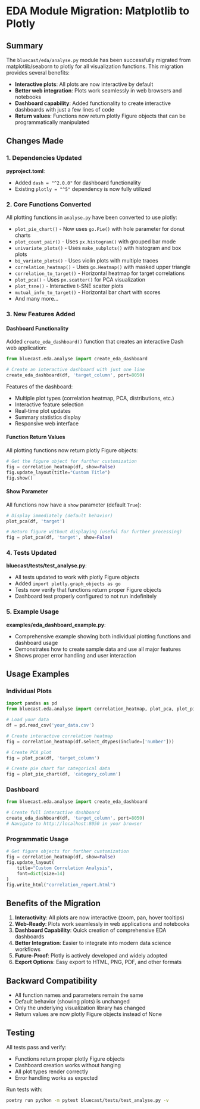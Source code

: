 # EDA Module Migration: Matplotlib to Plotly

## Summary

The `bluecast/eda/analyse.py` module has been successfully migrated from matplotlib/seaborn to plotly for all visualization functions. This migration provides several benefits:

- **Interactive plots**: All plots are now interactive by default
- **Better web integration**: Plots work seamlessly in web browsers and notebooks
- **Dashboard capability**: Added functionality to create interactive dashboards with just a few lines of code
- **Return values**: Functions now return plotly Figure objects that can be programmatically manipulated

## Changes Made

### 1. Dependencies Updated

**pyproject.toml**:
- Added `dash = "^2.0.0"` for dashboard functionality
- Existing `plotly = "^5"` dependency is now fully utilized

### 2. Core Functions Converted

All plotting functions in `analyse.py` have been converted to use plotly:

- `plot_pie_chart()` - Now uses `go.Pie()` with hole parameter for donut charts
- `plot_count_pair()` - Uses `px.histogram()` with grouped bar mode
- `univariate_plots()` - Uses `make_subplots()` with histogram and box plots
- `bi_variate_plots()` - Uses violin plots with multiple traces
- `correlation_heatmap()` - Uses `go.Heatmap()` with masked upper triangle
- `correlation_to_target()` - Horizontal heatmap for target correlations
- `plot_pca()` - Uses `px.scatter()` for PCA visualization
- `plot_tsne()` - Interactive t-SNE scatter plots
- `mutual_info_to_target()` - Horizontal bar chart with scores
- And many more...

### 3. New Features Added

#### Dashboard Functionality

Added `create_eda_dashboard()` function that creates an interactive Dash web application:

```python
from bluecast.eda.analyse import create_eda_dashboard

# Create an interactive dashboard with just one line
create_eda_dashboard(df, 'target_column', port=8050)
```

Features of the dashboard:
- Multiple plot types (correlation heatmap, PCA, distributions, etc.)
- Interactive feature selection
- Real-time plot updates
- Summary statistics display
- Responsive web interface

#### Function Return Values

All plotting functions now return plotly Figure objects:

```python
# Get the figure object for further customization
fig = correlation_heatmap(df, show=False)
fig.update_layout(title="Custom Title")
fig.show()
```

#### Show Parameter

All functions now have a `show` parameter (default `True`):

```python
# Display immediately (default behavior)
plot_pca(df, 'target')

# Return figure without displaying (useful for further processing)
fig = plot_pca(df, 'target', show=False)
```

### 4. Tests Updated

**bluecast/tests/test_analyse.py**:
- All tests updated to work with plotly Figure objects
- Added `import plotly.graph_objects as go`
- Tests now verify that functions return proper Figure objects
- Dashboard test properly configured to not run indefinitely

### 5. Example Usage

**examples/eda_dashboard_example.py**:
- Comprehensive example showing both individual plotting functions and dashboard usage
- Demonstrates how to create sample data and use all major features
- Shows proper error handling and user interaction

## Usage Examples

### Individual Plots

```python
import pandas as pd
from bluecast.eda.analyse import correlation_heatmap, plot_pca, plot_pie_chart

# Load your data
df = pd.read_csv('your_data.csv')

# Create interactive correlation heatmap
fig = correlation_heatmap(df.select_dtypes(include=['number']))

# Create PCA plot
fig = plot_pca(df, 'target_column')

# Create pie chart for categorical data
fig = plot_pie_chart(df, 'category_column')
```

### Dashboard

```python
from bluecast.eda.analyse import create_eda_dashboard

# Create full interactive dashboard
create_eda_dashboard(df, 'target_column', port=8050)
# Navigate to http://localhost:8050 in your browser
```

### Programmatic Usage

```python
# Get figure objects for further customization
fig = correlation_heatmap(df, show=False)
fig.update_layout(
    title="Custom Correlation Analysis",
    font=dict(size=14)
)
fig.write_html("correlation_report.html")
```

## Benefits of the Migration

1. **Interactivity**: All plots are now interactive (zoom, pan, hover tooltips)
2. **Web-Ready**: Plots work seamlessly in web applications and notebooks
3. **Dashboard Capability**: Quick creation of comprehensive EDA dashboards
4. **Better Integration**: Easier to integrate into modern data science workflows
5. **Future-Proof**: Plotly is actively developed and widely adopted
6. **Export Options**: Easy export to HTML, PNG, PDF, and other formats

## Backward Compatibility

- All function names and parameters remain the same
- Default behavior (showing plots) is unchanged
- Only the underlying visualization library has changed
- Return values are now plotly Figure objects instead of None

## Testing

All tests pass and verify:
- Functions return proper plotly Figure objects
- Dashboard creation works without hanging
- All plot types render correctly
- Error handling works as expected

Run tests with:
```bash
poetry run python -m pytest bluecast/tests/test_analyse.py -v
``` 